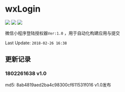 # wxLogin


![][php]  ![][1] ![][2] 

微信小程序登陆授权器`Ver:1.0` ，用于自动化构建应用与提交 

Last Update: `2018-02-26 16:38 `





## 更新记录
### 1802261638 v1.0
md5: 8ab4819aed2ba4c98300cf611531f016 
v1.0发布


[1]:https://img.shields.io/travis/rust-lang/rust.svg
[php]:https://img.shields.io/packagist/php-v/symfony/symfony.svg?style=flat-square
[2]:https://img.shields.io/redmine/plugin/stars/redmine_xlsx_format_issue_exporter.svg
